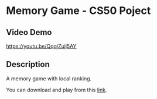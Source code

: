 # Memory Game - CS50 Poject

## Video Demo

<https://youtu.be/QqqjZuij5AY>

## Description

A memory game with local ranking.

You can download and play from this [link](https://github.com/Gorniaky/CS50/releases/tag/memory-game).
